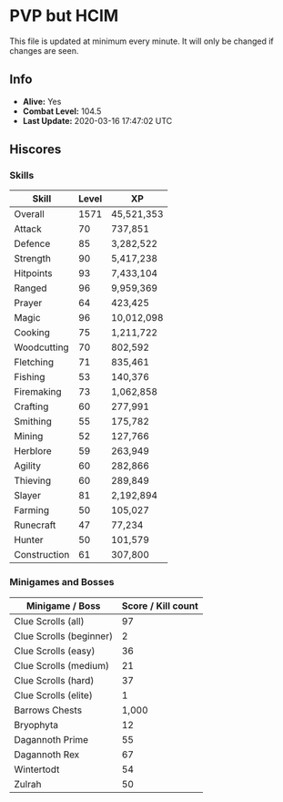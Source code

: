 # PVP but HCIM

This file is updated at minimum every minute. It will only be changed if changes are seen.

## Info

 - **Alive:** Yes
 - **Combat Level:** 104.5
 - **Last Update:** 2020-03-16 17:47:02 UTC

## Hiscores

### Skills

| Skill | Level | XP |
|--|--|--|
| Overall | 1571 | 45,521,353 |
| Attack | 70 | 737,851 |
| Defence | 85 | 3,282,522 |
| Strength | 90 | 5,417,238 |
| Hitpoints | 93 | 7,433,104 |
| Ranged | 96 | 9,959,369 |
| Prayer | 64 | 423,425 |
| Magic | 96 | 10,012,098 |
| Cooking | 75 | 1,211,722 |
| Woodcutting | 70 | 802,592 |
| Fletching | 71 | 835,461 |
| Fishing | 53 | 140,376 |
| Firemaking | 73 | 1,062,858 |
| Crafting | 60 | 277,991 |
| Smithing | 55 | 175,782 |
| Mining | 52 | 127,766 |
| Herblore | 59 | 263,949 |
| Agility | 60 | 282,866 |
| Thieving | 60 | 289,849 |
| Slayer | 81 | 2,192,894 |
| Farming | 50 | 105,027 |
| Runecraft | 47 | 77,234 |
| Hunter | 50 | 101,579 |
| Construction | 61 | 307,800 |

### Minigames and Bosses

| Minigame / Boss | Score / Kill count |
|--|--|
| Clue Scrolls (all) | 97 |
| Clue Scrolls (beginner) | 2 |
| Clue Scrolls (easy) | 36 |
| Clue Scrolls (medium) | 21 |
| Clue Scrolls (hard) | 37 |
| Clue Scrolls (elite) | 1 |
| Barrows Chests | 1,000 |
| Bryophyta | 12 |
| Dagannoth Prime | 55 |
| Dagannoth Rex | 67 |
| Wintertodt | 54 |
| Zulrah | 50 |
